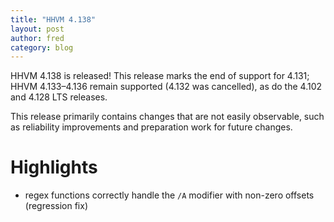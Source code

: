 ```yaml
---
title: "HHVM 4.138"
layout: post
author: fred
category: blog
---
```


HHVM 4.138 is released! This release marks the end of support for 4.131; HHVM 4.133&ndash;4.136 remain supported (4.132 was cancelled), as do the 4.102 and 4.128 LTS releases.

This release primarily contains changes that are not easily observable, such as
reliability improvements and preparation work for future changes.

# Highlights

- regex functions correctly handle the `/A` modifier with non-zero offsets (regression fix)
